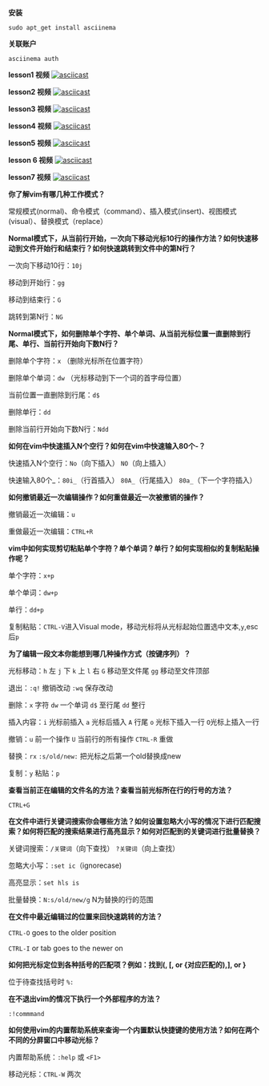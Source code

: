 **安装**

`sudo apt_get install asciinema`

**关联账户**

`asciinema auth`

**lesson1 视频**
[![asciicast](https://asciinema.org/a/dnUq6MyPRbtFrn4MunCGYYoba.svg)](https://asciinema.org/a/dnUq6MyPRbtFrn4MunCGYYoba)

**lesson2 视频**
[![asciicast](https://asciinema.org/a/zbNADRKXCAZ9gmVEdDfxjenyW.svg)](https://asciinema.org/a/zbNADRKXCAZ9gmVEdDfxjenyW)

**lesson3 视频**
[![asciicast](https://asciinema.org/a/YRfn4gtNW42wRVm00x5kqLdKs.svg)](https://asciinema.org/a/YRfn4gtNW42wRVm00x5kqLdKs)

**lesson4 视频**
[![asciicast](https://asciinema.org/a/z5U0BJRg7HxzsBQwovFcLjAAe.svg)](https://asciinema.org/a/z5U0BJRg7HxzsBQwovFcLjAAe)

**lesson5 视频**
[![asciicast](https://asciinema.org/a/20mmcDFQmvEHI0gV8PwVof2Y5.svg)](https://asciinema.org/a/20mmcDFQmvEHI0gV8PwVof2Y5)

**lesson 6 视频**
[![asciicast](https://asciinema.org/a/OH4edd1BwFGzgMFC4NWXYAq4X.svg)](https://asciinema.org/a/OH4edd1BwFGzgMFC4NWXYAq4X)

**lesson7 视频**
[![asciicast](https://asciinema.org/a/2wXxR4VNxQPwMolAdbTY9gOJi.svg)](https://asciinema.org/a/2wXxR4VNxQPwMolAdbTY9gOJi)

**你了解vim有哪几种工作模式？**

常规模式(normal)、命令模式（command）、插入模式(insert)、视图模式(visual）、替换模式（replace）

**Normal模式下，从当前行开始，一次向下移动光标10行的操作方法？如何快速移动到文件开始行和结束行？如何快速跳转到文件中的第N行？**

一次向下移动10行：`10j`

移动到开始行：`gg`

移动到结束行：`G`

跳转到第N行：`NG`

**Normal模式下，如何删除单个字符、单个单词、从当前光标位置一直删除到行尾、单行、当前行开始向下数N行？**

删除单个字符：`x` （删除光标所在位置字符）

删除单个单词：`dw` （光标移动到下一个词的首字母位置）

当前位置一直删除到行尾：`d$`

删除单行：`dd`

删除当前行开始向下数N行：`Ndd`

**如何在vim中快速插入N个空行？如何在vim中快速输入80个-？**

快速插入N个空行：`No`（向下插入） `NO`（向上插入）

快速输入80个_：`80i_`（行首插入） `80A_`（行尾插入） `80a_`（下一个字符插入）

**如何撤销最近一次编辑操作？如何重做最近一次被撤销的操作？**

撤销最近一次编辑：`u`

重做最近一次编辑：`CTRL+R`

**vim中如何实现剪切粘贴单个字符？单个单词？单行？如何实现相似的复制粘贴操作呢？**

单个字符：`x+p`

单个单词：`dw+p`

单行：`dd+p`

复制粘贴：`CTRL-V`进入Visual mode，移动光标将从光标起始位置选中文本,`y`,esc后`p`

**为了编辑一段文本你能想到哪几种操作方式（按键序列）？**

光标移动：`h` 左 `j` 下 `k` 上 `l` 右 `G` 移动至文件尾 `gg` 移动至文件顶部

退出：`:q!` 撤销改动 `:wq` 保存改动

删除：`x` 字符 `dw` 一个单词 `d$` 至行尾 `dd` 整行

插入内容：`i` 光标前插入 `a` 光标后插入 `A` 行尾 `o` 光标下插入一行 `O`光标上插入一行

撤销：`u` 前一个操作 `U` 当前行的所有操作 `CTRL-R` 重做

替换：`rx` `:s/old/new:` 把光标之后第一个old替换成new

复制：`y` 粘贴：`p`

**查看当前正在编辑的文件名的方法？查看当前光标所在行的行号的方法？**

`CTRL+G`

**在文件中进行关键词搜索你会哪些方法？如何设置忽略大小写的情况下进行匹配搜索？如何将匹配的搜索结果进行高亮显示？如何对匹配到的关键词进行批量替换？**

关键词搜索：`/关键词`（向下查找） `?关键词`（向上查找）

忽略大小写：`:set ic`（ignorecase)

高亮显示：`set hls is`

批量替换：`N:s/old/new/g` N为替换的行的范围

**在文件中最近编辑过的位置来回快速跳转的方法？**

`CTRL-O` goes to the older position

`CTRL-I` or tab goes to the newer on

**如何把光标定位到各种括号的匹配项？例如：找到(, [, or {对应匹配的),], or }**

位于待查找括号时 `%:`

**在不退出vim的情况下执行一个外部程序的方法？**

`:!commmand`

**如何使用vim的内置帮助系统来查询一个内置默认快捷键的使用方法？如何在两个不同的分屏窗口中移动光标？**

内置帮助系统：`:help` 或 `<F1>` 

移动光标：`CTRL-W` 两次
